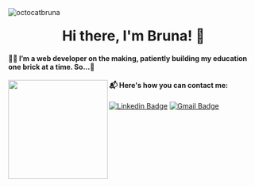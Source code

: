 <img src="https://iili.io/duatwl.png" alt="octocatbruna" border="0" align="left">
<h1 align="center">Hi there, I'm Bruna! 👋</h1>

#### 👩‍💻 I’m a web developer on the making, patiently building my education one brick at a time. So...🌱

<img width="200px" src="https://media.giphy.com/media/DUrdT2xEmJWbS/giphy.gif" align="left">

#### 📬 Here's how you can contact me:
[![Linkedin Badge](https://img.shields.io/badge/-nolascobruna-blue?style=flat-square&logo=Linkedin&logoColor=white&link=https://www.linkedin.com/in/nolascobruna/)](https://www.linkedin.com/in/nolascobruna/)
[![Gmail Badge](https://img.shields.io/badge/-brunamnolasco-c14438?style=flat-square&logo=Gmail&logoColor=white&link=mailto:brunamnolasco@gmail.com)](mailto:brunamnolasco@gmail.com)
